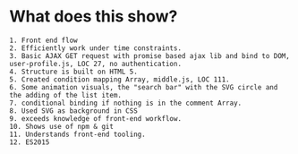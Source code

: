 What does this show?
====================

    1. Front end flow
    2. Efficiently work under time constraints.
    3. Basic AJAX GET request with promise based ajax lib and bind to DOM, user-profile.js, LOC 27, no authentication.
    4. Structure is built on HTML 5.
    5. Created condition mapping Array, middle.js, LOC 111.
    6. Some animation visuals, the "search bar" with the SVG circle and the adding of the list item.
    7. conditional binding if nothing is in the comment Array.
    8. Used SVG as background in CSS
    9. exceeds knowledge of front-end workflow.
    10. Shows use of npm & git
    11. Understands front-end tooling.
    12. ES2015
